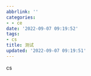 ```yaml
---
abbrlink: ''
categories:
- - ce
date: '2022-09-07 09:19:52'
tags:
- cs
title: 测试
updated: '2022-09-07 09:19:51'
---
```

cs
